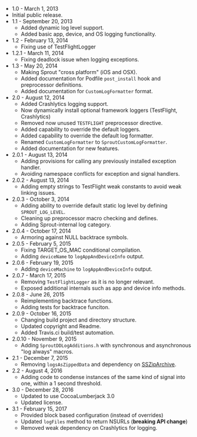* 1.0 - March 1, 2013
 * Initial public release.
* 1.1 - September 20, 2013
  * Added dynamic log level support.
  * Added basic app, device, and OS logging functionality.
* 1.2 - February 13, 2014
  * Fixing use of TestFlightLogger
* 1.2.1 - March 11, 2014
  * Fixing deadlock issue when logging exceptions.
* 1.3 - May 20, 2014
  * Making Sprout "cross platform" (iOS and OSX).
  * Added documentation for Podfile `post_install` hook and preprocessor definitions.
  * Added documentation for `CustomLogFormatter` format.
* 2.0 - August 12, 2014
  * Added Crashlytics logging support.
  * Now dynamically install optional framework loggers (TestFlight, Crashlytics)
  * Removed now unused `TESTFLIGHT` preprocessor directive.
  * Added capability to override the default loggers.
  * Added capability to override the default log formatter.
  * Renamed `CustomLogFormatter` to `SproutCustomLogFormatter`.
  * Added documentation for new features.
* 2.0.1 - August 13, 2014
  * Adding provisions for calling any previously installed exception handler.
  * Avoiding namespace conflicts for exception and signal handlers.
* 2.0.2 - August 13, 2014
  * Adding empty strings to TestFlight weak constants to avoid weak linking issues.
* 2.0.3 - October 3, 2014
  * Adding ability to override default static log level by defining `SPROUT_LOG_LEVEL`.
  * Cleaning up preprocessor macro checking and defines.
  * Adding Sprout-internal log category.
* 2.0.4 - October 17, 2014
  * Armoring against NULL backtrace symbols.
* 2.0.5 - February 5, 2015
  * Fixing TARGET_OS_MAC conditional compilation.
  * Adding `deviceName` to `logAppAndDeviceInfo` output.
* 2.0.6 - February 19, 2015
  * Adding `deviceMachine` to `logAppAndDeviceInfo` output.
* 2.0.7 - March 17, 2015
  * Removing `TestFlightLogger` as it is no longer relevant.
  * Exposed additional internals such as app and device info methods.
* 2.0.8 - June 26, 2015
  * Reimplementing backtrace functions.
  * Adding tests for backtrace funciton.
* 2.0.9 - October 16, 2015
  * Changing build project and directory structure.
  * Updated copyright and Readme.
  * Added Travis.ci build/test automation.
* 2.0.10 - November 9, 2015
  * Adding `SproutDDLogAdditions.h` with synchronous and asynchronous "log always" macros.
* 2.1 - December 7, 2015
  * Removing `logsAsZippedData` and dependency on [SSZipArchive](https://github.com/ZipArchive/ZipArchive).
* 2.2 - August 4, 2016
  * Adding code to condense instances of the same kind of signal into one, within a 1 second threshold.
* 3.0 - December 28, 2016
  * Updated to use CocoaLumberjack 3.0
  * Updated license.
* 3.1 - February 15, 2017
  * Provided block based configuration (instead of overrides)
  * Updated `logFiles` method to return NSURLs (**breaking API change**)
  * Removed weak dependency on Crashlytics for logging.
